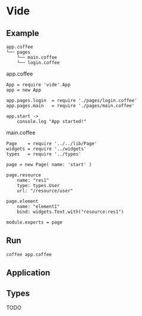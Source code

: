 Vide 
============================


Example
----------------------------

	app.coffee
	└── pages
	    └── main.coffee
	    └── login.coffee

app.coffee

	App = require 'vide'.App
	app = new App

	app.pages.login  = require './pages/login.coffee'
	app.pages.main   = require './pages/main.coffee'

	app.start ->
		console.log "App started!"

main.coffee

	Page    = require '../../lib/Page'
	widgets = require '../widgets'
	types   = require '../types'

	page = new Page( name: 'start' )

	page.resource
		name: "res1"
		type: types.User
		url: "/resource/user"

	page.element 
		name: "element1"
		bind: widgets.Text.with("resource:res1")

	module.exports = page

Run
----------------------------

	coffee app.coffee


Application
----------------------------

Types
----------------------------
TODO





